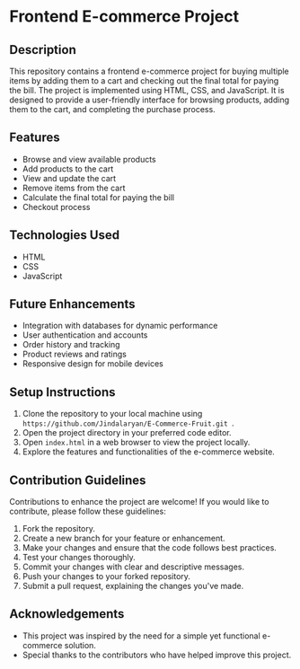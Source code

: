 # Frontend E-commerce Project

## Description
This repository contains a frontend e-commerce project for buying multiple items by adding them to a cart and checking out the final total for paying the bill. The project is implemented using HTML, CSS, and JavaScript. It is designed to provide a user-friendly interface for browsing products, adding them to the cart, and completing the purchase process.

## Features
- Browse and view available products
- Add products to the cart
- View and update the cart
- Remove items from the cart
- Calculate the final total for paying the bill
- Checkout process

## Technologies Used
- HTML
- CSS
- JavaScript

## Future Enhancements
- Integration with databases for dynamic performance
- User authentication and accounts
- Order history and tracking
- Product reviews and ratings
- Responsive design for mobile devices

## Setup Instructions
1. Clone the repository to your local machine using `https://github.com/Jindalaryan/E-Commerce-Fruit.git `.
2. Open the project directory in your preferred code editor.
3. Open `index.html` in a web browser to view the project locally.
4. Explore the features and functionalities of the e-commerce website.

## Contribution Guidelines
Contributions to enhance the project are welcome! If you would like to contribute, please follow these guidelines:
1. Fork the repository.
2. Create a new branch for your feature or enhancement.
3. Make your changes and ensure that the code follows best practices.
4. Test your changes thoroughly.
5. Commit your changes with clear and descriptive messages.
6. Push your changes to your forked repository.
7. Submit a pull request, explaining the changes you've made.

## Acknowledgements
- This project was inspired by the need for a simple yet functional e-commerce solution.
- Special thanks to the contributors who have helped improve this project.
